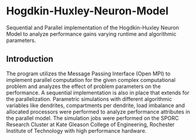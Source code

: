# Hogdkin-Huxley-Neuron-Model

Sequential and Parallel implementation of the Hogdkin-Huxley Neuron Model to analyze performance gains
varying runtime and algorithmic parameters. 

## Introduction

The program utilizes the Message Passing Interface (Open MPI) to implement parallel computation for
the given complex computational problem and analyzes the effect of problem parameters on the performance. 
A sequential implementation is also in place that extends for the parallelization. 
Parametric simulations with different algorithmic variables like dendrites, compartments per dendrite,
load imbalance and allocated processors were performed to analyze performance attributes in the parallel model. 
The simulation jobs were performed on the SPORC Research Cluster at Kate Gleason College of Engineering, 
Rochester Institute of Technology with high performance hardware.
